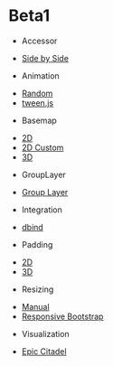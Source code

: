 # Beta1

- Accessor
 + [Side by Side](https://ynunokawa.github.io/arcgis-js-4.0-beta/beta1/accessor/side-by-side.html)
- Animation
 + [Random](https://ynunokawa.github.io/arcgis-js-4.0-beta/beta1/animation/random.html)
 + [tween.js](https://ynunokawa.github.io/arcgis-js-4.0-beta/beta1/animation/tweenjs.html)
- Basemap
 + [2D](https://ynunokawa.github.io/arcgis-js-4.0-beta/beta1/basemap/2d.html)
 + [2D Custom](https://ynunokawa.github.io/arcgis-js-4.0-beta/beta1/basemap/2d-custom.html)
 + [3D](https://ynunokawa.github.io/arcgis-js-4.0-beta/beta1/basemap/3d.html)
- GroupLayer
 + [Group Layer](https://ynunokawa.github.io/arcgis-js-4.0-beta/beta1/grouplayer/index.html)
- Integration
 + [dbind](https://ynunokawa.github.io/arcgis-js-4.0-beta/beta1/integration/dbind.html)
- Padding
 + [2D](https://ynunokawa.github.io/arcgis-js-4.0-beta/beta1/padding/2d.html)
 + [3D](https://ynunokawa.github.io/arcgis-js-4.0-beta/beta1/padding/3d.html)
- Resizing
 + [Manual](https://ynunokawa.github.io/arcgis-js-4.0-beta/beta1/resizing/manual-resize.html)
 + [Responsive Bootstrap](https://ynunokawa.github.io/arcgis-js-4.0-beta/beta1/resizing/responsive-bootstrap.html)
- Visualization
 + [Epic Citadel](https://ynunokawa.github.io/arcgis-js-4.0-beta/beta1/visualization/epic-citadel.html)
